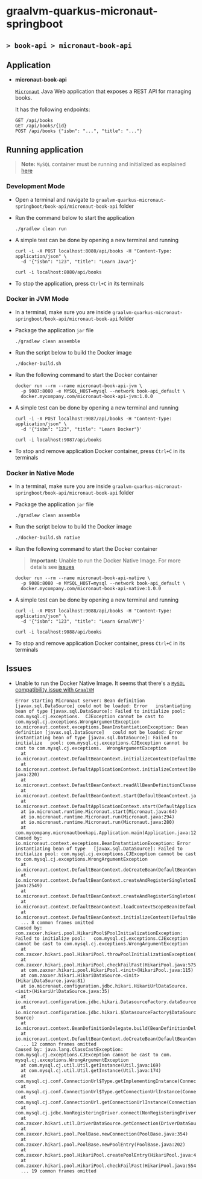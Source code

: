 # graalvm-quarkus-micronaut-springboot
## `> book-api > micronaut-book-api`

## Application

- **micronaut-book-api**

  [`Micronaut`](https://micronaut.io/) Java Web application that exposes a REST API for managing books.

  It has the following endpoints:
  ```
  GET /api/books
  GET /api/books/{id}
  POST /api/books {"isbn": "...", "title": "..."}
  ```

## Running application

> **Note:** `MySQL` container must be running and initialized as explained [here](https://github.com/ivangfr/graalvm-quarkus-micronaut-springboot/tree/master/book-api#start-environment)

### Development Mode

- Open a terminal and navigate to `graalvm-quarkus-micronaut-springboot/book-api/micronaut-book-api` folder

- Run the command below to start the application
  ```
  ./gradlew clean run
  ```

- A simple test can be done by opening a new terminal and running
  ```
  curl -i -X POST localhost:8080/api/books -H "Content-Type: application/json" \
    -d '{"isbn": "123", "title": "Learn Java"}'
  
  curl -i localhost:8080/api/books
  ```

- To stop the application, press `Ctrl+C` in its terminals

### Docker in JVM Mode

- In a terminal, make sure you are inside `graalvm-quarkus-micronaut-springboot/book-api/micronaut-book-api` folder

- Package the application `jar` file
  ```
  ./gradlew clean assemble
  ```

- Run the script below to build the Docker image
  ```
  ./docker-build.sh
  ```

- Run the following command to start the Docker container
  ```
  docker run --rm --name micronaut-book-api-jvm \
    -p 9087:8080 -e MYSQL_HOST=mysql --network book-api_default \
    docker.mycompany.com/micronaut-book-api-jvm:1.0.0
  ```

- A simple test can be done by opening a new terminal and running
  ```
  curl -i -X POST localhost:9087/api/books -H "Content-Type: application/json" \
    -d '{"isbn": "123", "title": "Learn Docker"}'
  
  curl -i localhost:9087/api/books
  ```

- To stop and remove application Docker container, press `Ctrl+C` in its terminals

### Docker in Native Mode

- In a terminal, make sure you are inside `graalvm-quarkus-micronaut-springboot/book-api/micronaut-book-api` folder

- Package the application `jar` file
  ```
  ./gradlew clean assemble
  ```

- Run the script below to build the Docker image
  ```
  ./docker-build.sh native
  ```

- Run the following command to start the Docker container
  > **Important:** Unable to run the Docker Native Image. For more details see [issues](#issues)
  ```
  docker run --rm --name micronaut-book-api-native \
    -p 9088:8080 -e MYSQL_HOST=mysql --network book-api_default \
    docker.mycompany.com/micronaut-book-api-native:1.0.0
  ```

- A simple test can be done by opening a new terminal and running
  ```
  curl -i -X POST localhost:9088/api/books -H "Content-Type: application/json" \
    -d '{"isbn": "123", "title": "Learn GraalVM"}'
  
  curl -i localhost:9088/api/books
  ```

- To stop and remove application Docker container, press `Ctrl+C` in its terminals

## Issues

- Unable to run the Docker Native Image. It seems that there's a [`MySQL` compatibility issue with `GraalVM`](https://bugs.mysql.com/bug.php?id=91968)
  ```
  Error starting Micronaut server: Bean definition [javax.sql.DataSource] could not be loaded: Error   instantiating bean of type [javax.sql.DataSource]: Failed to initialize pool: com.mysql.cj.exceptions.  CJException cannot be cast to com.mysql.cj.exceptions.WrongArgumentException
  io.micronaut.context.exceptions.BeanInstantiationException: Bean definition [javax.sql.DataSource]   could not be loaded: Error instantiating bean of type [javax.sql.DataSource]: Failed to initialize   pool: com.mysql.cj.exceptions.CJException cannot be cast to com.mysql.cj.exceptions.  WrongArgumentException
  	at io.micronaut.context.DefaultBeanContext.initializeContext(DefaultBeanContext.java:1466)
  	at io.micronaut.context.DefaultApplicationContext.initializeContext(DefaultApplicationContext.  java:220)
  	at io.micronaut.context.DefaultBeanContext.readAllBeanDefinitionClasses(DefaultBeanContext.java:2682)
  	at io.micronaut.context.DefaultBeanContext.start(DefaultBeanContext.java:216)
  	at io.micronaut.context.DefaultApplicationContext.start(DefaultApplicationContext.java:166)
  	at io.micronaut.runtime.Micronaut.start(Micronaut.java:64)
  	at io.micronaut.runtime.Micronaut.run(Micronaut.java:294)
  	at io.micronaut.runtime.Micronaut.run(Micronaut.java:280)
  	at com.mycompany.micronautbookapi.Application.main(Application.java:12)
  Caused by: io.micronaut.context.exceptions.BeanInstantiationException: Error instantiating bean of type   [javax.sql.DataSource]: Failed to initialize pool: com.mysql.cj.exceptions.CJException cannot be cast   to com.mysql.cj.exceptions.WrongArgumentException
  	at io.micronaut.context.DefaultBeanContext.doCreateBean(DefaultBeanContext.java:1842)
  	at io.micronaut.context.DefaultBeanContext.createAndRegisterSingletonInternal(DefaultBeanContext.  java:2549)
  	at io.micronaut.context.DefaultBeanContext.createAndRegisterSingleton(DefaultBeanContext.java:2535)
  	at io.micronaut.context.DefaultBeanContext.loadContextScopeBean(DefaultBeanContext.java:2089)
  	at io.micronaut.context.DefaultBeanContext.initializeContext(DefaultBeanContext.java:1464)
  	... 8 common frames omitted
  Caused by: com.zaxxer.hikari.pool.HikariPool$PoolInitializationException: Failed to initialize pool:   com.mysql.cj.exceptions.CJException cannot be cast to com.mysql.cj.exceptions.WrongArgumentException
  	at com.zaxxer.hikari.pool.HikariPool.throwPoolInitializationException(HikariPool.java:589)
  	at com.zaxxer.hikari.pool.HikariPool.checkFailFast(HikariPool.java:575)
  	at com.zaxxer.hikari.pool.HikariPool.<init>(HikariPool.java:115)
  	at com.zaxxer.hikari.HikariDataSource.<init>(HikariDataSource.java:81)
  	at io.micronaut.configuration.jdbc.hikari.HikariUrlDataSource.<init>(HikariUrlDataSource.java:35)
  	at io.micronaut.configuration.jdbc.hikari.DatasourceFactory.dataSource(DatasourceFactory.java:66)
  	at io.micronaut.configuration.jdbc.hikari.$DatasourceFactory$DataSource0Definition.build(Unknown   Source)
  	at io.micronaut.context.BeanDefinitionDelegate.build(BeanDefinitionDelegate.java:137)
  	at io.micronaut.context.DefaultBeanContext.doCreateBean(DefaultBeanContext.java:1814)
  	... 12 common frames omitted
  Caused by: java.lang.ClassCastException: com.mysql.cj.exceptions.CJException cannot be cast to com.  mysql.cj.exceptions.WrongArgumentException
  	at com.mysql.cj.util.Util.getInstance(Util.java:169)
  	at com.mysql.cj.util.Util.getInstance(Util.java:174)
  	at com.mysql.cj.conf.ConnectionUrl$Type.getImplementingInstance(ConnectionUrl.java:241)
  	at com.mysql.cj.conf.ConnectionUrl$Type.getConnectionUrlInstance(ConnectionUrl.java:211)
  	at com.mysql.cj.conf.ConnectionUrl.getConnectionUrlInstance(ConnectionUrl.java:280)
  	at com.mysql.cj.jdbc.NonRegisteringDriver.connect(NonRegisteringDriver.java:194)
  	at com.zaxxer.hikari.util.DriverDataSource.getConnection(DriverDataSource.java:138)
  	at com.zaxxer.hikari.pool.PoolBase.newConnection(PoolBase.java:354)
  	at com.zaxxer.hikari.pool.PoolBase.newPoolEntry(PoolBase.java:202)
  	at com.zaxxer.hikari.pool.HikariPool.createPoolEntry(HikariPool.java:473)
  	at com.zaxxer.hikari.pool.HikariPool.checkFailFast(HikariPool.java:554)
  	... 19 common frames omitted
  ```